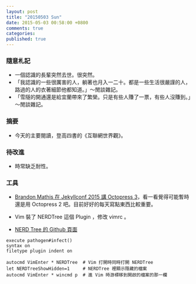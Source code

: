 ```yaml
---
layout: post
title: "20150503 Sun"
date: 2015-05-03 00:58:00 +0800
comments: true
categories: 
published: true
---
```


### 隨意札記

- 一個認識的長輩突然去世。很突然。
- 「我認識的一些很厲害的人，躺著也月入一二十。都是一些生活很嚴謹的人，路過的人的衣著細節他都知道。」～閒談雜記。
- 「雪隧的開通還是給宜蘭帶來了繁榮。只是有些人賺了一票，有些人沒賺到。」～閒談雜記。


### 摘要

- 今天的主要閱讀，登高四書的《互聯網世界觀》。


### 待改進

- 時常缺乏耐性。


### 工具

- [Brandon Mathis 在 Jekyllconf 2015 講 Octopress 3](https://www.youtube.com/watch?v=X5sJIL-nOhg#t=11735)，看一看覺得可能暫時還是用 Octopress 2 吧。目前好好的每天寫點東西比較重要。

- Vim 裝了 NERDTree 這個 Plugin ，修改 vimrc 。
- [NERD Tree 的 Github 頁面](https://github.com/scrooloose/nerdtree)

```
execute pathogen#infect()
syntax on
filetype plugin indent on

autocmd VimEnter * NERDTree  # Vim 打開時同時打開 NERDTree
let NERDTreeShowHidden=1     # NERDTree 裡顯示隱藏的檔案
autocmd VimEnter * wincmd p  # 進 Vim 時游標移到開啟的檔案的那一欄
```

